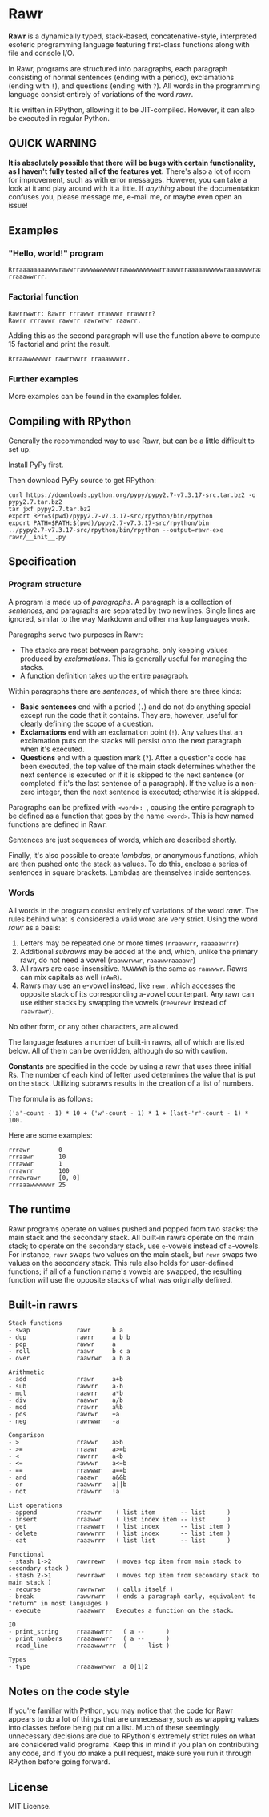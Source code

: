 # Rawr

**Rawr** is a dynamically typed, stack-based, concatenative-style, interpreted esoteric programming language featuring first-class functions along with file and console I/O.

In Rawr, programs are structured into paragraphs, each paragraph consisting of normal sentences (ending with a period), exclamations (ending with `!`), and questions (ending with `?`). All words in the programming language consist entirely of variations of the word _rawr_.

It is written in RPython, allowing it to be JIT-compiled. However, it can also be executed in regular Python.

## QUICK WARNING

**It is absolutely possible that there will be bugs with certain functionality, as I haven't fully tested all of the features yet.** There's also a lot of room for improvement, such as with error messages. However, you can take a look at it and play around with it a little. If _anything_ about the documentation confuses you, please message me, e-mail me, or maybe even open an issue!

## Examples

### "Hello, world!" program

```
Rrraaaaaaaawwwrawwrrawwwwwwwwwrrawwwwwwwwwrraawwrraaaaawwwwwraaaawwwraawwwwwwwwwwrraawwrraawwwwwrrawwwwwwwwwrrawrraaaawwwwr rraaawwrrr.
```

### Factorial function
```
Rawrrwwrr: Rawrr rrrawwr rrawwwr rrawwrr?
Rawrr rrrawwr rawwrr rawrwrwr raawrr.
```

Adding this as the second paragraph will use the function above to compute 15 factorial and print the result.

```
Rrraawwwwwwr rawrrwwrr rraaawwwrr.
```

### Further examples

More examples can be found in the examples folder.

## Compiling with RPython

Generally the recommended way to use Rawr, but can be a little difficult to set up.

Install PyPy first.

Then download PyPy source to get RPython:

```
curl https://downloads.python.org/pypy/pypy2.7-v7.3.17-src.tar.bz2 -o pypy2.7.tar.bz2
tar jxf pypy2.7.tar.bz2
export RPY=$(pwd)/pypy2.7-v7.3.17-src/rpython/bin/rpython
export PATH=$PATH:$(pwd)/pypy2.7-v7.3.17-src/rpython/bin
../pypy2.7-v7.3.17-src/rpython/bin/rpython --output=rawr-exe rawr/__init__.py
```

## Specification

### Program structure

A program is made up of _paragraphs_. A paragraph is a collection of _sentences_, and paragraphs are separated by two newlines. Single lines are ignored, similar to the way Markdown and other markup languages work.

Paragraphs serve two purposes in Rawr:
- The stacks are reset between paragraphs, only keeping values produced by _exclamations_. This is generally useful for managing the stacks. 
- A function definition takes up the entire paragraph.

Within paragraphs there are _sentences_, of which there are three kinds:
- **Basic sentences** end with a period (`.`) and do not do anything special except run the code that it contains. They are, however, useful for clearly defining the scope of a question.
- **Exclamations** end with an exclamation point (`!`). Any values that an exclamation puts on the stacks will persist onto the next paragraph when it's executed.
- **Questions** end with a question mark (`?`). After a question's code has been executed, the top value of the main stack determines whether the next sentence is executed or if it is skipped to the next sentence (or completed if it's the last sentence of a paragraph). If the value is a non-zero integer, then the next sentence is executed; otherwise it is skipped.

Paragraphs can be prefixed with `<word>: `, causing the entire paragraph to be defined as a function that goes by the name `<word>`. This is how named functions are defined in Rawr.

Sentences are just sequences of words, which are described shortly.

Finally, it's also possible to create _lambdas_, or anonymous functions, which are then pushed onto the stack as values. To do this, enclose a series of sentences in square brackets. Lambdas are themselves inside sentences.

### Words

All words in the program consist entirely of variations of the word _rawr_. The rules behind what is considered a valid word are very strict. Using the word _rawr_ as a basis:
1. Letters may be repeated one or more times (`rraawwrr`, `raaaaawrrr`)
2. Additional _subrawrs_ may be added at the end, which, unlike the primary rawr, do not need a vowel (`raawwrwwr`, `raaawwraaaawr`)
3. All rawrs are case-insensitive. `RAAWWWR` is the same as `raawwwr`. Rawrs can mix capitals as well (`rAwR`).
4. Rawrs may use an `e`-vowel instead, like `rewr`, which accesses the opposite stack of its corresponding `a`-vowel counterpart. Any rawr can use either stacks by swapping the vowels (`reewrewr` instead of `raawrawr`).

No other form, or any other characters, are allowed.

The language features a number of built-in rawrs, all of which are listed below. All of them can be overridden, although do so with caution.

**Constants** are specified in the code by using a rawr that uses three initial Rs. The number of each kind of letter used determines the value that is put on the stack. Utilizing subrawrs results in the creation of a list of numbers.

The formula is as follows:

```
('a'-count - 1) * 10 + ('w'-count - 1) * 1 + (last-'r'-count - 1) * 100.
```

Here are some examples:

```
rrrawr        0
rrraawr       10
rrrawwr       1
rrrawrr       100
rrrawrawr     [0, 0]
rrraaawwwwwwr 25
```

## The runtime

Rawr programs operate on values pushed and popped from two stacks: the main stack and the secondary stack. All built-in rawrs operate on the main stack; to operate on the secondary stack, use `e`-vowels instead of `a`-vowels. For instance, `rawr` swaps two values on the main stack, but `rewr` swaps two values on the secondary stack. This rule also holds for user-defined functions; if all of a function name's vowels are swapped, the resulting function will use the opposite stacks of what was originally defined.



## Built-in rawrs

```
Stack functions
- swap             rawr      b a  
- dup              rawrr     a b b
- pop              rawwr     a    
- roll             raawr     b c a
- over             raawrwr   a b a

Arithmetic
- add              rrawr     a+b
- sub              rawwrr    a-b
- mul              raawrr    a*b
- div              raawwr    a/b
- mod              rrawrr    a%b
- pos              rawrwr    +a
- neg              rawrwwr   -a

Comparison
- >                rrawwr    a>b
- >=               rraawr    a>=b
- <                rawrrr    a<b
- <=               rawwwr    a<=b
- ==               rrawwwr   a==b
- and              raaawr    a&&b
- or               raawwrr   a||b
- not              rrawwrr   !a

List operations
- append           rraawrr    ( list item       -- list      )
- insert           rraawwr    ( list index item -- list      )
- get              rraawwrr   ( list index      -- list item )
- delete           rawwwrrr   ( list index      -- list item )
- cat              raaawrrr   ( list list       -- list      )

Functional
- stash 1->2       rawrrewr   ( moves top item from main stack to secondary stack )
- stash 2->1       rewrrawr   ( moves top item from secondary stack to main stack )
- recurse          rawrwrwr   ( calls itself )
- break            rawwrwrr   ( ends a paragraph early, equivalent to "return" in most languages )
- execute          raaawwrr   Executes a function on the stack.

IO
- print_string     rraaawwrrr   ( a --      )
- print_numbers    rraaawwwrr   ( a --      )
- read_line        rraaawwwrrr  (   -- list )

Types
- type             rraaawwrwwr  a 0|1|2
```

## Notes on the code style

If you're familiar with Python, you may notice that the code for Rawr appears to do a lot of things that are unnecessary, such as wrapping values into classes before being put on a list. Much of these seemingly unnecessary decisions are due to RPython's extremely strict rules on what are considered valid programs. Keep this in mind if you plan on contributing any code, and if you _do_ make a pull request, make sure you run it through RPython before going forward.

## License

MIT License.



